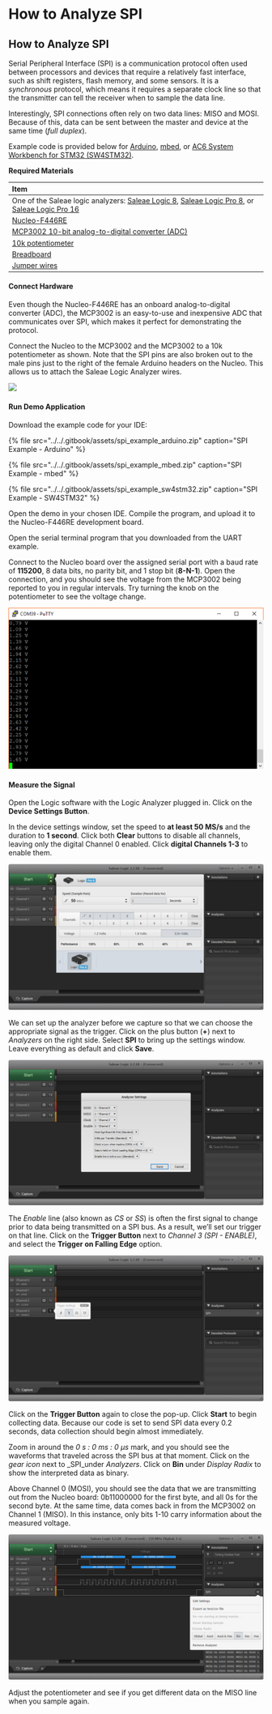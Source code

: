 # How to Analyze SPI

## How to Analyze SPI

Serial Peripheral Interface \(SPI\) is a communication protocol often used between processors and devices that require a relatively fast interface, such as shift registers, flash memory, and some sensors. It is a _synchronous_ protocol, which means it requires a separate clock line so that the transmitter can tell the receiver when to sample the data line.

Interestingly, SPI connections often rely on two data lines: MISO and MOSI. Because of this, data can be sent between the master and device at the same time \(_full duplex_\).

Example code is provided below for [Arduino](https://www.arduino.cc/), [mbed](https://os.mbed.com/), or [AC6 System Workbench for STM32 \(SW4STM32\)](http://www.openstm32.org/).

**Required Materials**

| Item |
| :--- |
| One of the Saleae logic analyzers: [Saleae Logic 8](https://usd.saleae.com/products/saleae-logic-8), [Saleae Logic Pro 8](https://usd.saleae.com/products/saleae-logic-pro-8), or [Saleae Logic Pro 16](https://usd.saleae.com/products/saleae-logic-pro-16)​ |
| ​[Nucleo-F446RE](https://www.digikey.com/product-detail/en/stmicroelectronics/NUCLEO-F446RE/497-15882-ND/5347712)​ |
| ​[MCP3002 10-bit analog-to-digital converter \(ADC\)](https://www.digikey.com/product-detail/en/microchip-technology/MCP3002-I-P/MCP3002-I-P-ND/319412)​ |
| ​[10k potentiometer](https://www.digikey.com/product-detail/en/sparkfun-electronics/COM-09806/1568-1616-ND/7319606)​ |
| ​[Breadboard](https://www.digikey.com/product-detail/en/bud-industries/BB-32621/377-2094-ND/4156445)​ |
| ​[Jumper wires](https://www.digikey.com/product-detail/en/sparkfun-electronics/PRT-12795/1568-1512-ND/5993860)​ |

#### Connect Hardware <a id="connect-hardware-3"></a>

Even though the Nucleo-F446RE has an onboard analog-to-digital converter \(ADC\), the MCP3002 is an easy-to-use and inexpensive ADC that communicates over SPI, which makes it perfect for demonstrating the protocol.

Connect the Nucleo to the MCP3002 and the MCP3002 to a 10k potentiometer as shown. Note that the SPI pins are also broken out to the male pins just to the right of the female Arduino headers on the Nucleo. This allows us to attach the Saleae Logic Analyzer wires.

![](../../.gitbook/assets/spi_circuit_fritzing.png)

#### Run Demo Application <a id="run-demo-application-3"></a>

Download the example code for your IDE:

{% file src="../../.gitbook/assets/spi\_example\_arduino.zip" caption="SPI Example - Arduino" %}

{% file src="../../.gitbook/assets/spi\_example\_mbed.zip" caption="SPI Example - mbed" %}

{% file src="../../.gitbook/assets/spi\_example\_sw4stm32.zip" caption="SPI Example - SW4STM32" %}

Open the demo in your chosen IDE. Compile the program, and upload it to the Nucleo-F446RE development board.

Open the serial terminal program that you downloaded from the UART example.

Connect to the Nucleo board over the assigned serial port with a baud rate of **115200**, 8 data bits, no parity bit, and 1 stop bit \(**8-N-1**\). Open the connection, and you should see the voltage from the MCP3002 being reported to you in regular intervals. Try turning the knob on the potentiometer to see the voltage change.

![](../../.gitbook/assets/screen_21.png)

#### Measure the Signal <a id="measure-the-signal-2"></a>

Open the Logic software with the Logic Analyzer plugged in. Click on the **Device Settings Button**.

In the device settings window, set the speed to **at least 50 MS/s** and the duration to **1 second**. Click both **Clear** buttons to disable all channels, leaving only the digital Channel 0 enabled. Click **digital Channels 1-3** to enable them.

![](../../.gitbook/assets/screen_22.png)

We can set up the analyzer before we capture so that we can choose the appropriate signal as the trigger. Click on the plus button \(**+**\) next to _Analyzers_ on the right side. Select **SPI** to bring up the settings window. Leave everything as default and click **Save**.

![](../../.gitbook/assets/screen_23.png)

The _Enable_ line \(also known as _CS_ or _SS_\) is often the first signal to change prior to data being transmitted on a SPI bus. As a result, we’ll set our trigger on that line. Click on the **Trigger Button** next to _Channel 3 \(SPI - ENABLE\)_, and select the **Trigger on Falling Edge** option.

![](../../.gitbook/assets/screen_24.png)

Click on the **Trigger Button** again to close the pop-up. Click **Start** to begin collecting data. Because our code is set to send SPI data every 0.2 seconds, data collection should begin almost immediately.

Zoom in around the _0 s : 0 ms : 0 μs_ mark, and you should see the waveforms that traveled across the SPI bus at that moment. Click on the _gear icon_ next to _SPI_under _Analyzers_. Click on **Bin** under _Display Radix_ to show the interpreted data as binary.

Above Channel 0 \(MOSI\), you should see the data that we are transmitting out from the Nucleo board: 0b11000000 for the first byte, and all 0s for the second byte. At the same time, data comes back in from the MCP3002 on Channel 1 \(MISO\). In this instance, only bits 1-10 carry information about the measured voltage.

![](../../.gitbook/assets/screen_25.png)

Adjust the potentiometer and see if you get different data on the MISO line when you sample again.

